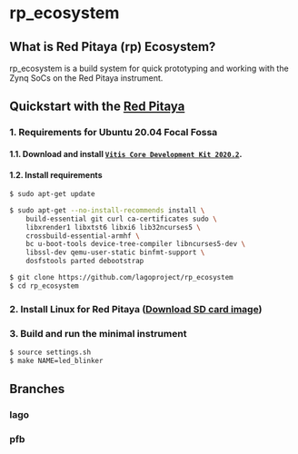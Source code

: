 # rp\_ecosystem

## What is Red Pitaya (rp) Ecosystem?

rp\_ecosystem is a build system for quick prototyping and working with the Zynq SoCs on the Red Pitaya instrument.

## Quickstart with the [Red Pitaya](http://redpitaya.com)

### 1. Requirements for Ubuntu 20.04 Focal Fossa

#### 1.1. Download and install [`Vitis Core Development Kit 2020.2`](https://www.xilinx.com/products/design-tools/vitis.html).

<!--#### 1.2 Run

```bash
$ sudo apt-get install curl
$ cd ~/Downloads
$ curl https://raw.githubusercontent.com/lharnaldi/rp_ecosystem/lago/scripts/install_vivado.sh | sudo /bin/bash /dev/stdin
$ sudo ln -s make /usr/bin/gmake # tells Vivado to use make instead of gmake
```
-->
#### 1.2. Install requirements

```bash
$ sudo apt-get update

$ sudo apt-get --no-install-recommends install \
    build-essential git curl ca-certificates sudo \
    libxrender1 libxtst6 libxi6 lib32ncurses5 \
    crossbuild-essential-armhf \
    bc u-boot-tools device-tree-compiler libncurses5-dev \
    libssl-dev qemu-user-static binfmt-support \
    dosfstools parted debootstrap

$ git clone https://github.com/lagoproject/rp_ecosystem
$ cd rp_ecosystem
```

### 2. Install Linux for Red Pitaya ([Download SD card image](https://mega.nz/file/MlIXyIiL#hFldQIGeu7P3557xQ08-mS_aAookaet5dWj9iWxgx3Q))

### 3. Build and run the minimal instrument

```bash
$ source settings.sh
$ make NAME=led_blinker
```
<!-- ### 4. Documentation (in spanish)
You can read the official documentation in the following link-> ([Official documentation](https://mega.nz/file/go5jGaxI#yAPNhnzwa18UFw0HiC4y9pNHfYLi5F2QwN8MDeZ5Lb0))
-->

## Branches
### lago
### pfb
